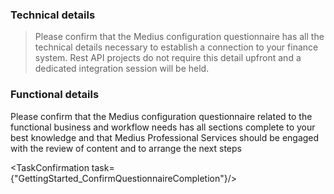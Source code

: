### Technical details

> Please confirm that the Medius configuration questionnaire has all the technical details necessary to establish a connection to your finance system. Rest API projects do not require this detail upfront and a dedicated integration session will be held. 

### Functional details

Please confirm that the Medius configuration questionnaire related to the functional business and workflow needs has all sections complete to your best knowledge and that Medius Professional Services should be engaged with the review of content and to arrange the next steps 

<TaskConfirmation task={"GettingStarted_ConfirmQuestionnaireCompletion"}/>
